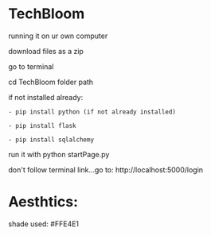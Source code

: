 # TechBloom

running it on ur own computer

download files as a zip

go to terminal

cd TechBloom folder path

if not installed already:

    - pip install python (if not already installed)

    - pip install flask

    - pip install sqlalchemy

run it with python startPage.py

don't follow terminal link...go to: http://localhost:5000/login


# Aesthtics:

shade used: #FFE4E1
